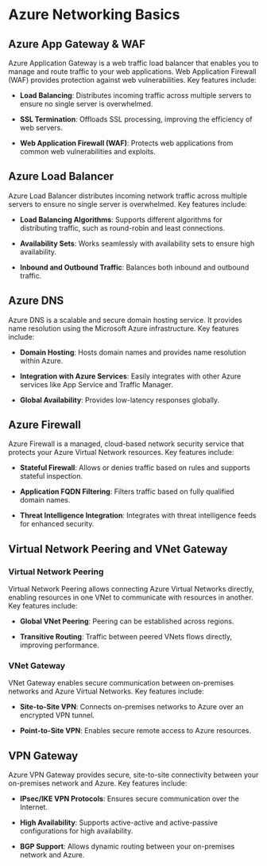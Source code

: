 # Azure Networking Basics
 
## Azure App Gateway & WAF 

Azure Application Gateway is a web traffic load balancer that enables you to manage and route traffic to your web applications. Web Application Firewall (WAF) provides protection against web vulnerabilities. Key features include:

- **Load Balancing**: Distributes incoming traffic across multiple servers to ensure no single server is overwhelmed.

- **SSL Termination**: Offloads SSL processing, improving the efficiency of web servers.

- **Web Application Firewall (WAF)**: Protects web applications from common web vulnerabilities and exploits.

## Azure Load Balancer

Azure Load Balancer distributes incoming network traffic across multiple servers to ensure no single server is overwhelmed. Key features include:

- **Load Balancing Algorithms**: Supports different algorithms for distributing traffic, such as round-robin and least connections.

- **Availability Sets**: Works seamlessly with availability sets to ensure high availability.

- **Inbound and Outbound Traffic**: Balances both inbound and outbound traffic.

## Azure DNS

Azure DNS is a scalable and secure domain hosting service. It provides name resolution using the Microsoft Azure infrastructure. Key features include:

- **Domain Hosting**: Hosts domain names and provides name resolution within Azure.

- **Integration with Azure Services**: Easily integrates with other Azure services like App Service and Traffic Manager.

- **Global Availability**: Provides low-latency responses globally.

## Azure Firewall

Azure Firewall is a managed, cloud-based network security service that protects your Azure Virtual Network resources. Key features include:

- **Stateful Firewall**: Allows or denies traffic based on rules and supports stateful inspection.

- **Application FQDN Filtering**: Filters traffic based on fully qualified domain names.

- **Threat Intelligence Integration**: Integrates with threat intelligence feeds for enhanced security.

## Virtual Network Peering and VNet Gateway

### Virtual Network Peering

Virtual Network Peering allows connecting Azure Virtual Networks directly, enabling resources in one VNet to communicate with resources in another. Key features include:

- **Global VNet Peering**: Peering can be established across regions.

- **Transitive Routing**: Traffic between peered VNets flows directly, improving performance.

### VNet Gateway

VNet Gateway enables secure communication between on-premises networks and Azure Virtual Networks. Key features include:

- **Site-to-Site VPN**: Connects on-premises networks to Azure over an encrypted VPN tunnel.

- **Point-to-Site VPN**: Enables secure remote access to Azure resources.

## VPN Gateway

Azure VPN Gateway provides secure, site-to-site connectivity between your on-premises network and Azure. Key features include:

- **IPsec/IKE VPN Protocols**: Ensures secure communication over the Internet.

- **High Availability**: Supports active-active and active-passive configurations for high availability.

- **BGP Support**: Allows dynamic routing between your on-premises network and Azure.

